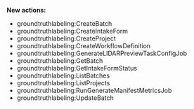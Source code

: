 **New actions:**

- groundtruthlabeling:CreateBatch
- groundtruthlabeling:CreateIntakeForm
- groundtruthlabeling:CreateProject
- groundtruthlabeling:CreateWorkflowDefinition
- groundtruthlabeling:GenerateLIDARPreviewTaskConfigJob
- groundtruthlabeling:GetBatch
- groundtruthlabeling:GetIntakeFormStatus
- groundtruthlabeling:ListBatches
- groundtruthlabeling:ListProjects
- groundtruthlabeling:RunGenerateManifestMetricsJob
- groundtruthlabeling:UpdateBatch
